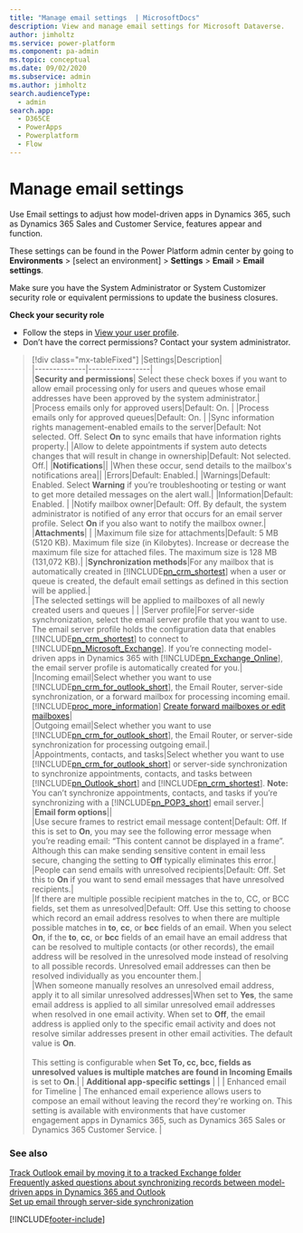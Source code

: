 ```yaml
---
title: "Manage email settings  | MicrosoftDocs"
description: View and manage email settings for Microsoft Dataverse.
author: jimholtz
ms.service: power-platform
ms.component: pa-admin
ms.topic: conceptual
ms.date: 09/02/2020
ms.subservice: admin
ms.author: jimholtz 
search.audienceType: 
  - admin
search.app:
  - D365CE
  - PowerApps
  - Powerplatform
  - Flow
---
```

# Manage email settings

Use Email settings to adjust how model-driven apps in Dynamics 365, such as Dynamics 365 Sales and Customer Service, features appear and function.

These settings can be found in the Power Platform admin center by going to **Environments** > [select an environment] > **Settings** > **Email** > **Email settings**.

Make sure you have the System Administrator or System Customizer security role or equivalent permissions to update the business closures.

**Check your security role**

- Follow the steps in [View your user profile](/powerapps/user/view-your-user-profile).
- Don’t have the correct permissions? Contact your system administrator.

> [!div class="mx-tableFixed"]
> |Settings|Description|  
> |--------------|-----------------|  
> |**Security and permissions**| Select these check boxes if you want to allow email processing only for users and queues whose email addresses have been approved by the system administrator.|
> |Process emails only for approved users|Default: On. |
> |Process emails only for approved queues|Default: On. |
> |Sync information rights management-enabled emails to the server|Default: Not selected. Off. Select **On** to sync emails that have information rights property.|
> |Allow to delete appointments if system auto detects changes that will result in change in ownership|Default: Not selected. Off.| 
> |**Notifications**||
> |When these occur, send details to the mailbox's notifications area||
> |Errors|Default: Enabled.|
> |Warnings|Default: Enabled. Select **Warning** if you’re troubleshooting or testing or want to get more detailed messages on the alert wall.|
> |Information|Default: Enabled. |
> |Notify mailbox owner|Default: Off. By default, the system administrator is notified of any error that occurs for an email server profile. Select **On** if you also want to notify the mailbox owner.|  
> |**Attachments**| |
> |Maximum file size for attachments|Default: 5 MB (5120 KB). Maximum file size (in Kilobytes). Increase or decrease the maximum file size for attached files. The maximum size is 128 MB (131,072 KB).|
> |**Synchronization methods**|For any mailbox that is automatically created in [!INCLUDE[pn_crm_shortest](../includes/pn-crm-shortest.md)] when a user or queue is created, the default email settings as defined in this section will be applied.|  
> |The selected settings will be applied to mailboxes of all newly created users and queues | |
> |Server profile|For server-side synchronization, select the email server profile that you want to use. The email server profile holds the configuration data that enables [!INCLUDE[pn_crm_shortest](../includes/pn-crm-shortest.md)] to connect to [!INCLUDE[pn_Microsoft_Exchange](../includes/pn-microsoft-exchange.md)]. If you’re connecting model-driven apps in Dynamics 365 with [!INCLUDE[pn_Exchange_Online](../includes/pn-exchange-online.md)], the email server profile is automatically created for you.|  
> |Incoming email|Select whether you want to use [!INCLUDE[pn_crm_for_outlook_short](../includes/pn-crm-for-outlook-short.md)], the Email Router, server-side synchronization, or a forward mailbox for processing incoming email. [!INCLUDE[proc_more_information](../includes/proc-more-information.md)] [Create forward mailboxes or edit mailboxes](create-forward-mailboxes-edit-mailboxes.md)|  
> |Outgoing email|Select whether you want to use [!INCLUDE[pn_crm_for_outlook_short](../includes/pn-crm-for-outlook-short.md)], the Email Router, or server-side synchronization for processing outgoing email.|  
> |Appointments, contacts, and tasks|Select whether you want to use [!INCLUDE[pn_crm_for_outlook_short](../includes/pn-crm-for-outlook-short.md)] or server-side synchronization to synchronize appointments, contacts, and tasks between [!INCLUDE[pn_Outlook_short](../includes/pn-outlook-short.md)] and [!INCLUDE[pn_crm_shortest](../includes/pn-crm-shortest.md)]. **Note:**  You can’t synchronize appointments, contacts, and tasks if you’re synchronizing with a [!INCLUDE[pn_POP3_short](../includes/pn-pop3-short.md)] email server.|  
> |**Email form options**||  
> |Use secure frames to restrict email message content|Default: Off. If this is set to **On**, you may see the following error message when you’re reading email: “This content cannot be displayed in a frame”. Although this can make sending sensitive content in email less secure, changing the setting to **Off** typically eliminates this error.|  
> |People can send emails with unresolved recipients|Default: Off. Set this to **On** if you want to send email messages that have unresolved recipients.|  
> |If there are multiple possible recipient matches in the to, CC, or BCC fields, set them as unresolved|Default: Off. Use this setting to choose which record an email address resolves to when there are multiple possible matches in **to**, **cc**, or **bcc** fields of an email. When you select **On**, if the **to**, **cc**, or **bcc** fields of an email have an email address that can be resolved to multiple contacts (or other records), the email address will be resolved in the unresolved mode instead of resolving to all possible records. Unresolved email addresses can then be resolved individually as you encounter them.|  
> |When someone manually resolves an unresolved email address, apply it to all similar unresolved addresses|When set to **Yes**, the same email address is applied to all similar unresolved email addresses when resolved in one email activity.  When set to **Off**, the email address is applied only to the specific email activity and does not resolve similar addresses present in other email activities. The default value is **On**. <br /><br />This setting is configurable when **Set To, cc, bcc, fields as unresolved values is multiple matches are found in Incoming Emails** is set to **On**.|
> | **Additional app-specific settings**   |   |
> | Enhanced email for Timeline  | The enhanced email experience allows users to compose an email without leaving the record they're working on. This setting is available with environments that have customer engagement apps in Dynamics 365, such as Dynamics 365 Sales or Dynamics 365 Customer Service.   |

  
### See also  
 [Track Outlook email by moving it to a tracked Exchange folder](track-outlook-email-by-moving-it-tracked-exchange-folder.md)   
 [Frequently asked questions about synchronizing records between model-driven apps in Dynamics 365 and Outlook](frequently-asked-questions-synchronizing-records-dynamics-365-and-outlook.yml)   
 [Set up email through server-side synchronization](set-up-server-side-synchronization-of-email-appointments-contacts-and-tasks.md)   


[!INCLUDE[footer-include](../includes/footer-banner.md)]